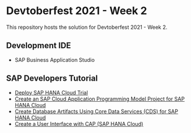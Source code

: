 # Devtoberfest 2021 - Week 2

This repository hosts the solution for Devtoberfest 2021 - Week 2.

## Development IDE

- SAP Business Application Studio

## SAP Developers Tutorial

- [Deploy SAP HANA Cloud Trial](https://developers.sap.com/tutorials/hana-cloud-deploying.html)
- [Create an SAP Cloud Application Programming Model Project for SAP HANA Cloud](https://developers.sap.com/tutorials/hana-cloud-cap-create-project.html)
- [Create Database Artifacts Using Core Data Services (CDS) for SAP HANA Cloud](https://developers.sap.com/tutorials/hana-cloud-cap-create-database-cds.html)
- [Create a User Interface with CAP (SAP HANA Cloud)](https://developers.sap.com/tutorials/hana-cloud-cap-create-ui.html)